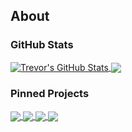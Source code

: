 ## About

### GitHub Stats

<a href="https://github.com/TrevorHD/TrevorHD">
  <img align="center" src="https://github-readme-stats.vercel.app/api?username=TrevorHD&show_icons=true&line_height=27&count_private=true&title_color=00AEFF&text_color=63BEE1&icon_color=00AEFF&bg_color=00000000" alt="Trevor's GitHub Stats" />
</a>

<a href="https://github.com/TrevorHD/TrevorHD">
  <img align="center" src="https://github-readme-stats.vercel.app/api/top-langs/?username=TrevorHD&hide=SAS&card_width=303&title_color=00AEFF&text_color=63BEE1&icon_color=00AEFF&bg_color=00000000" />
</a>

### Pinned Projects

<a href="https://github.com/TrevorHD/LTEncroachment">
  <img align="center" src="https://github-readme-stats.vercel.app/api/pin/?username=TrevorHD&repo=LTEncroachment&title_color=00AEFF&text_color=63BEE1&icon_color=00AEFF&bg_color=00000000" />
</a>

<a href="https://github.com/TrevorHD/MarketData">
  <img align="center" src="https://github-readme-stats.vercel.app/api/pin/?username=TrevorHD&repo=MarketData&title_color=00AEFF&text_color=63BEE1&icon_color=00AEFF&bg_color=00000000" />
</a> 

<a href="https://github.com/TrevorHD/CasinoSimulator">
  <img align="center" src="https://github-readme-stats.vercel.app/api/pin/?username=TrevorHD&repo=CasinoSimulator&title_color=00AEFF&text_color=63BEE1&icon_color=00AEFF&bg_color=00000000" />
</a> 

<a href="https://github.com/TrevorHD/TornadoData">
  <img align="center" src="https://github-readme-stats.vercel.app/api/pin/?username=TrevorHD&repo=TornadoData&title_color=00AEFF&text_color=63BEE1&icon_color=00AEFF&bg_color=00000000" />
</a> 
